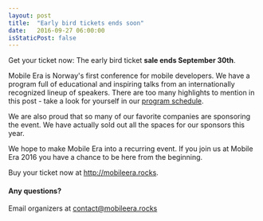```yaml
---
layout: post
title:  "Early bird tickets ends soon"
date:   2016-09-27 06:00:00
isStaticPost: false
---
```

Get your ticket now: The early bird ticket **sale ends September 30th**.

Mobile Era is Norway's first conference for mobile developers. We have a program full of educational and inspiring talks from an internationally recognized lineup of speakers. There are too many highlights to mention in this post - take a look for yourself in our [program schedule](http://mobileera.rocks/schedule).

We are also proud that so many of our favorite companies are sponsoring the event. We have actually sold out all the spaces for our sponsors this year.

We hope to make Mobile Era into a recurring event. If you join us at Mobile Era 2016 you have a chance to be here from the beginning.

Buy your ticket now at http://mobileera.rocks.


#### Any questions?
Email organizers at [contact@mobileera.rocks](mailto:contact@mobileera.rocks)

